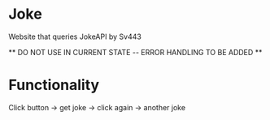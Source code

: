 # Joke
Website that queries JokeAPI by Sv443

**  DO NOT USE IN CURRENT STATE -- ERROR HANDLING TO BE ADDED  **

# Functionality
Click button -> get joke -> click again -> another joke

